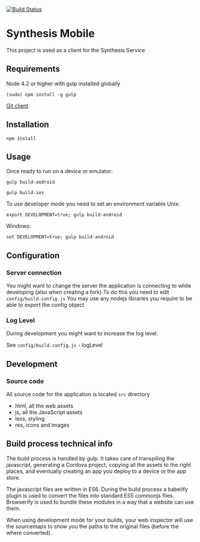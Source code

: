 [![Build Status](https://travis-ci.org/SynthesisProject/mobile.svg?branch=master)](https://travis-ci.org/SynthesisProject/mobile)

# Synthesis Mobile

This project is used as a client for the Synthesis Service


## Requirements

Node 4.2 or higher with gulp installed globally

`(sudo) npm install -g gulp`

[Git client ](https://git-scm.com/downloads)


## Installation
`npm install`


## Usage
Once ready to run on a device or emulator:

`gulp build-android`

`gulp build-ios`

To use developer mode you need to set an environment variable
Unix:

`export DEVELOPMENT=true; gulp build-android`

Windows:

`set DEVELOPMENT=true; gulp build-android`

## Configuration

### Server connection
You might want to change the server the application is connecting to while developing (also when creating a fork)
To do this you need to edit `config/build.config.js`
You may use any nodejs libraries you require to be able to export the config object

### Log Level
During development you might want to increase the log level.

See `config/build.config.js` - logLevel


## Development
### Source code
All source code for the application is located `src` directory
 - html, all the web assets
 - js, all the JavaScript assets
 - less, styling
 - res, icons and images



## Build process technical info
The build process is handled by gulp. It takes care of transpiling the javascript, generating a Cordova project, copying all the assets to the right places, and eventually creating an app you deploy to a device or the app store.

The javascript files are written in ES6. During the build process a babelify plugin is used to convert the files into standard ES5 commonjs files. Browserify is used to bundle these modules in a way that a website can use them.

When using development mode for your builds, your web inspector will use the sourcemaps to show you the paths to the original files (before the where converted).
